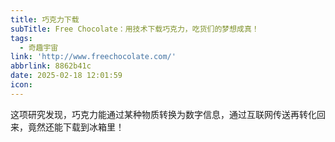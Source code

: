 ```yaml
---
title: 巧克力下载
subTitle: Free Chocolate：用技术下载巧克力，吃货们的梦想成真！
tags:
  - 奇趣宇宙
link: 'http://www.freechocolate.com/'
abbrlink: 8862b41c
date: 2025-02-18 12:01:59
icon:
---
```


这项研究发现，巧克力能通过某种物质转换为数字信息，通过互联网传送再转化回来，竟然还能下载到冰箱里！
